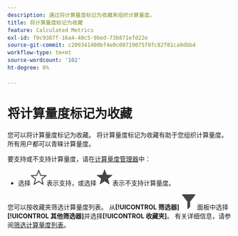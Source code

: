 ```yaml
---
description: 通过将计算量度标记为收藏来组织计算量度。
title: 将计算量度标记为收藏
feature: Calculated Metrics
exl-id: f0c9387f-16a4-40c5-9bed-73b871efd22e
source-git-commit: c209341400bf4e0c00719075f0fc82f81ca9dbb4
workflow-type: tm+mt
source-wordcount: '102'
ht-degree: 0%

---
```


# 将计算量度标记为收藏

您可以将计算量度标记为收藏。 将计算量度标记为收藏有助于您组织计算量度。 所有用户都可以青睐计算量度。

要支持或不支持计算量度，请在[计算量度管理器](/help/components/calc-metrics/cm-workflow/cm-manager.md)中：

* 选择![星形大纲](/help/assets/icons/StarOutline.svg)表示支持，或选择![星形大纲](/help/assets/icons/Star.svg)表示不支持计算量度。

您可以按收藏夹筛选计算量度列表。 从&#x200B;**[!UICONTROL 筛选器]** ![筛选器](/help/assets/icons/Filter.svg)面板中选择&#x200B;**[!UICONTROL 其他筛选器]**&#x200B;并选择&#x200B;**[!UICONTROL 收藏夹]**。 有关详细信息，请参阅[筛选计算量度列表](/help/components/calc-metrics/cm-workflow/cm-filter.md)。

